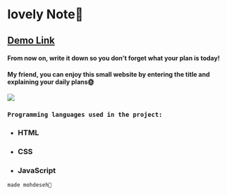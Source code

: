 # lovely Note🧶
## [Demo Link](https://kmohadesek.github.io/NotePad/)
#### From now on, write it down so you don't forget what your plan is today!
#### My friend, you can enjoy this small website by entering the title and explaining your daily plans🌞

<img src="https://encrypted-tbn0.gstatic.com/images?q=tbn:ANd9GcSaYfHRJazknmJohLtsk0GK_IMuXE33zNPhGw&usqp=CAU">

 ### `Programming languages ​​used in the project:`
- ### HTML
- ### CSS
- ### JavaScript



`made mohdeseh🏹`
